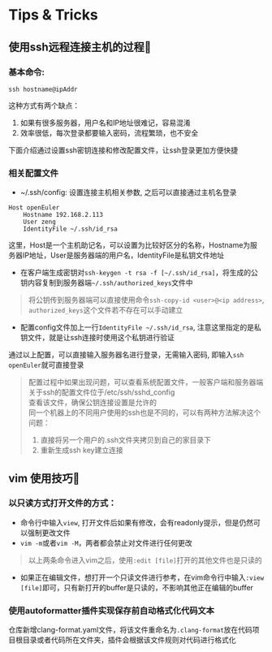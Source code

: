 # Tips & Tricks

## 使用ssh远程连接主机的过程🧩

### 基本命令:
```
ssh hostname@ipAddr
```
这种方式有两个缺点：
1. 如果有很多服务器，用户名和IP地址很难记，容易混淆
2. 效率很低，每次登录都要输入密码，流程繁琐，也不安全

下面介绍通过设置ssh密钥连接和修改配置文件，让ssh登录更加方便快捷

### 相关配置文件

* ~/.ssh/config: 设置连接主机相关参数, 之后可以直接通过主机名登录

```
Host openEuler
    Hostname 192.168.2.113
    User zeng
    IdentityFile ~/.ssh/id_rsa
```

这里，Host是一个主机助记名，可以设置为比较好区分的名称，Hostname为服务器IP地址，User是服务器端的用户名，IdentityFile是私钥文件地址
* 在客户端生成密钥对`ssh-keygen -t rsa -f [~/.ssh/id_rsa]`，将生成的公钥内容复制到服务器端`~/.ssh/authorized_keys`文件中
> 将公钥传到服务器端可以直接使用命令`ssh-copy-id <user>@<ip address>`, `authorized_keys`这个文件若不存在可以手动建立
* 配置config文件加上一行`IdentityFile ~/.ssh/id_rsa`, 注意这里指定的是私钥文件，就是让ssh连接时使用这个私钥进行验证

通过以上配置，可以直接输入服务器名进行登录，无需输入密码, 即输入`ssh openEuler`就可直接登录

> 配置过程中如果出现问题，可以查看系统配置文件，一般客户端和服务器端关于ssh的配置文件位于/etc/ssh/sshd_config<br>
> 查看该文件，确保公钥连接设置是允许的<br>
> 同一个机器上的不同用户使用的ssh也是不同的，可以有两种方法解决这个问题：
> 1. 直接将另一个用户的.ssh文件夹拷贝到自己的家目录下
> 2. 重新生成ssh key建立连接

## vim 使用技巧🧩

### 以只读方式打开文件的方式：

* 命令行中输入`view`, 打开文件后如果有修改，会有readonly提示，但是仍然可以强制更改文件
* `vim -m`或者`vim -M`，两者都会禁止对文件进行任何更改
> 以上两条命令进入vim之后，使用`:edit [file]`打开的其他文件也是只读的
* 如果正在编辑文件，想打开一个只读文件进行参考，在vim命令行中输入`:view [file]`即可，只有新打开的buffer是只读的，不影响其他正在编辑的buffer

### 使用autoformatter插件实现保存前自动格式化代码文本

仓库新增clang-format.yaml文件，将该文件重命名为`.clang-format`放在代码项目根目录或者代码所在文件夹，插件会根据该文件规则对代码进行格式化
